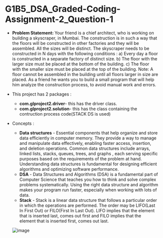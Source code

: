 # G1B5_DSA_Graded-Coding-Assignment-2_Question-1
 
* <b>Problem Statement: </b>Your friend is a chief architect, who is working on building a skyscraper, in Mumbai. The construction is in such a way that the floors will be constructed in other factories and they will be assembled. All the sizes will be distinct.
  The skyscraper needs to be constructed in N days with the following conditions :
  a)	Every day a floor is constructed in a separate factory of distinct size.
  b)	The floor with the larger size must be placed at the bottom of the building.
  c)	The floor with the smaller size must be placed at the top of the building.
  Note: A floor cannot be assembled in the building until all floors larger in size are placed.
  As a friend he wants you to build a small program that will help him analyze the construction process, to avoid manual work and errors.
  
* This project has 2 packages : 
   * <b>com.glproject2.driver</b>- this has the driver class. 
   * <b>com.glproject2.solution</b>- this has the class containing the contruction process code(STACK DS is used)

* Concepts :
   * <b>Data structures</b> - Essential components that help organize and store data efficiently in computer memory. They provide a way to manage and manipulate data effectively, enabling faster access, insertion, and deletion operations. Common data structures include arrays, linked lists, stacks, queues, trees, and graphs , each serving specific purposes based on the requirements of the problem at hand. Understanding data structures is fundamental for designing efficient algorithms and optimizing software performance. 
   * <b>DSA</b> - Data Structures and Algorithms (DSA) is a fundamental part of Computer Science that teaches you how to think and solve complex problems systematically. Using the right data structure and algorithm makes your program run faster, especially when working with lots of data.
   * <b>Stack</b> - Stack is a linear data structure that follows a particular order in which the operations are performed. The order may be LIFO(Last In First Out) or FILO(First In Last Out). LIFO implies that the element that is inserted last, comes out first and FILO implies that the element that is inserted first, comes out last.
   
   ![image](https://github.com/Anirudh-lone-wolf/G1B5_DSA_Graded-Coding-Assignment-2_Question-1/assets/66291656/fe438617-a9ef-43dd-9817-f870831aaf38)

